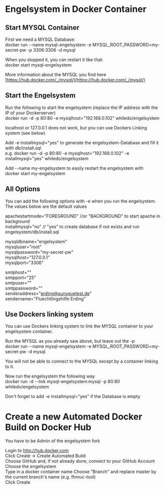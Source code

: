 # Engelsystem in Docker Container
## Start MYSQL Container
First we need a MYSQL Database:  
docker run --name mysql-engelsystem -e MYSQL_ROOT_PASSWORD=my-secret-pw -p 3306:3306 -d mysql  

When you stopped it, you can restart it like that:  
docker start mysql-engelsystem

More information about the MYSQL you find here [https://hub.docker.com/_/mysql/](https://hub.docker.com/_/mysql/) 

## Start the Engelsystem  
Run the following to start the engelsystem (replace the IP address with the IP of your Dockerserver)  
docker run -d -p 80:80 -e mysqlhost="192.168.0.102" whiledo/engelsystem

localhost or 127.0.0.1 does not work, but you can use Dockers Linking system (see below)

Add -e installmysql="yes" to generate the engelsystem-Database and fill it with db/install.sql  
e.g. docker run -d -p 80:80 -e mysqlhost="192.168.0.102" -e installmysql="yes" whiledo/engelsystem

Add --name my-engelsystem to easily restart the engelsystem with  
docker start my-engelsystem

## All Options
You can add the following options with -e when you run the engelsystem.  
The values below are the default values

apachestartmode="FOREGROUND" //or "BACKGROUND" to start apache in background  
installmysql="no" // "yes" to create database if not exists and run engelsystem/db/install.sql    

mysqldbname="engelsystem"  
mysqluser="root"  
mysqlpassword="my-secret-pw"  
mysqlhost="127.0.0.1"  
mysqlport="3306"  

smtphost=""  
smtpport="25"   
smtpuser=""  
smtppassword=""   
senderaddress="erding@sunyquetest.de"   
sendername="Fluechtlingshilfe Erding"  

## Use Dockers linking system
You can use Dockers linking system to link the MYSQL container to your engelsystem container.  

Run the MYSQL as you already saw above, but leave out the -p    
docker run --name mysql-engelsystem -e MYSQL_ROOT_PASSWORD=my-secret-pw -d mysql 

You will not be able to connect to the MYSQL except by a container linking to it.

Now run the engelsystem the following way  
docker run -d --link mysql-engelsystem:mysql -p 80:80 whiledo/engelsystem

Don't forget to add -e installmysql="yes" if the Database is empty

# Create a new Automated Docker Build on Docker Hub
You have to be Admin of the engelsystem fork

Login to http://hub.docker.com  
Click Create -> Create Automated Build  
Choose GitHub and, if not already done, connect to your GitHub Account  
Choose the engelsystem  
Type in a docker container name
Choose "Branch" and replace master by the current branch's name (e.g. fhmuc-tool)  
Click Create  